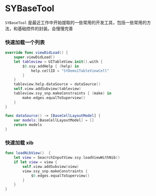 # SYBaseTool

`SYBaseTool` 是最近工作中开始提取的一些常用的开发工具，包括一些常用的方法，和基础控件的封装。会慢慢完善


### 快速加载一个列表

```swift
override func viewDidLoad() {
    super.viewDidLoad()
    let tableview = UITableView.init().with {
        $0.ssy.addHelp { (help) in
            help.cellID = "SYDemo1TableViewCell"
        }
    }
    tableview.help.dataSource = dataSource()
    self.view.addSubview(tableview)
    tableview.ssy_snp.makeConstraints { (make) in
        make.edges.equalToSuperview()
    }
}
    
func dataSource() -> [BaseCellLayoutModel] {
    var models:[BaseCellLayoutModel] = []
    return models
}
```

### 快速加载 xib


```swift
func loadNibView()  {
    let view = SeacrchInputView.ssy.loadViewWithNib()
    if let view = view {
        self.view.addSubview(view)
        view.ssy_snp.makeConstraints {
            $0.edges.equalToSuperview()
        }
    }
}
```
